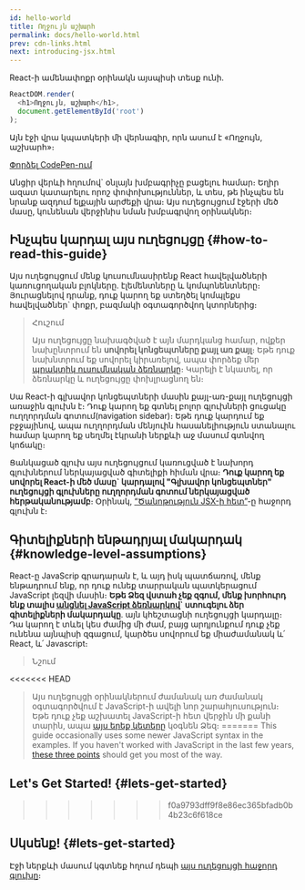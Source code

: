 ```yaml
---
id: hello-world
title: Ողջույն աշխարհ
permalink: docs/hello-world.html
prev: cdn-links.html
next: introducing-jsx.html
---
```


React-ի ամենափոքր օրինակն այսպիսի տեսք ունի.

```js
ReactDOM.render(
  <h1>Ողջույն, աշխարհ</h1>,
  document.getElementById('root')
);
```

Այն էջի վրա կպատկերի մի վերնագիր, որն ասում է «Ողջույն, աշխարհ»։

[Փորձել CodePen-ում](codepen://hello-world)

Անցիր վերևի հղումով\` օնլայն խմբագրիչը բացելու համար։ Եղիր ազատ կատարելու որոշ փոփոխություններ, և տես, թե ինչպես են նրանք ազդում ելքային արժեքի վրա։ Այս ուղեցույցում էջերի մեծ մասը, կունենան վերջինիս նման խմբագրվող օրինակներ։

## Ինչպես կարդալ այս ուղեցույցը {#how-to-read-this-guide}

Այս ուղեցույցում մենք կուսումնասիրենք React հավելվածների կառուցողական բլոկները. էլեմենտները և կոմպոնենտները։ Յուրացնելով դրանք, դուք կարող եք ստեղծել կոմպլեքս հավելվածներ\` փոքր, բազմակի օգտագործվող կտորներից։

>Հուշում
>
>Այս ուղեցույցը նախագծված է այն մարդկանց համար, ովքեր նախընտրում են **սովորել կոնցեպտները քայլ առ քայլ**։ Եթե դուք նախնտրում եք սովորել կիրառելով, ապա փորձեք մեր [պրակտիկ ուսումնական ձեռնարկը](/tutorial/tutorial.html)։ Կարելի է նկատել, որ ձեռնարկը և ուղեցույցը փոխլրացնող են։

Սա React-ի գլխավոր կոնցեպտների մասին քայլ-առ-քայլ ուղեցույցի առաջին գլուխն է։ Դուք կարող եք գտնել բոլոր գլուխների ցուցակը ուղղորդման գոտում(navigation sidebar)։ Եթե դուք կարդում եք բջջայինով, ապա ուղղորդման մենյուին հասանելիություն ստանալու համար կարող եք սեղմել էկրանի ներքևի աջ մասում գտնվող կոճակը։

Ցանկացած գլուխ այս ուղեցույցում կառուցված է նախորդ գլուխներում ներկայացված գիտելիքի հիման վրա։ **Դուք կարող եք սովորել React-ի մեծ մասը\` կարդալով "Գլխավոր կոնցեպտներ" ուղեցույցի գլուխները ուղղորդման գոտում ներկայացված հերթականությամբ**։ Օրինակ, [“Ծանոթություն JSX-ի հետ”](/docs/introducing-jsx.html)-ը հաջորդ գլուխն է։

## Գիտելիքների ենթադրյալ մակարդակ {#knowledge-level-assumptions}

React-ը JavaScrip գրադարան է, և այդ իսկ պատճառով, մենք ենթադրում ենք, որ դուք ունեք տարրական պատկերացում JavaScript լեզվի մասին։ **Եթե Ձեզ վստահ չեք զգում, մենք խորհուրդ ենք տալիս [անցնել JavaScript ձեռնարկով](https://developer.mozilla.org/en-US/docs/Web/JavaScript/A_re-introduction_to_JavaScript)\` ստուգելու ձեր գիտելիքների մակարդակը**. այն կհեշտացնի ուղեցույցի կարդալը։ Դա կարող է տևել կես ժամից մի ժամ, բայց արդյունքում դուք չեք ունենա այնպիսի զգացում, կարծես սովորում եք միաժամանակ և՛ React, և՛ Javascript։

>Նշում
>
<<<<<<< HEAD
>Այս ուղեցույցի օրինակներում ժամանակ առ ժամանակ օգտագործվում է JavaScript-ի ավելի նոր շարահյուսություն։ Եթե դուք չեք աշխատել JavaScript-ի հետ վերջին մի քանի տարին, ապա [այս երեք կետերը](https://gist.github.com/gaearon/683e676101005de0add59e8bb345340c) կօգնեն Ձեզ։
=======
>This guide occasionally uses some newer JavaScript syntax in the examples. If you haven't worked with JavaScript in the last few years, [these three points](https://gist.github.com/gaearon/683e676101005de0add59e8bb345340c) should get you most of the way.


## Let's Get Started! {#lets-get-started}
>>>>>>> f0a9793dff9f8e86ec365bfadb0b4b23c6f618ce


## Սկսենք! {#lets-get-started}

Էջի ներքևի մասում կգտնեք հղում դեպի [այս ուղեցույցի հաջորդ գլուխը](/docs/introducing-jsx.html)։
